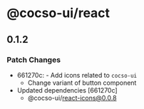 # @cocso-ui/react

## 0.1.2

### Patch Changes

- 661270c: - Add icons related to `cocso-ui`
  - Change variant of button component
- Updated dependencies [661270c]
  - @cocso-ui/react-icons@0.0.8
